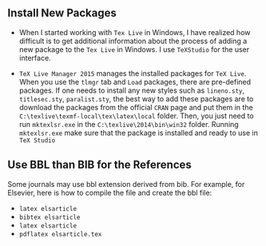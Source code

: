 ## Install New Packages

* When I started working with `Tex Live` in Windows, I have realized how difficult is to get additional information about the process of adding a new package to the `Tex Live` in Windows. I use `TeXStudio` for the user interface. 

* `TeX Live Manager 2015` manages the installed packages for `TeX Live`. When you use the `tlmgr` tab and `Load` packages, there are pre-defined packages. If one needs to install any new styles such as `lineno.sty`, `titlesec.sty`, `paralist.sty`, the best way to add these packages are to download the packages from the official `CRAN` page and put them in the `C:\texlive\texmf-local\tex\latex\local` folder. Then, you just need to run `mktexlsr.exe` in the `C:\texlive\2014\bin\win32` folder. Running `mktexlsr.exe` make sure that the package is installed and ready to use in `TeX Studio`

## Use BBL than BIB for the References
Some journals may use bbl extension derived from bib. For example, for Elsevier, here is how to compile the file and create the bbl file:
* `latex elsarticle`
* `bibtex elsarticle`
* `latex elsarticle`
* `pdflatex elsarticle.tex`
